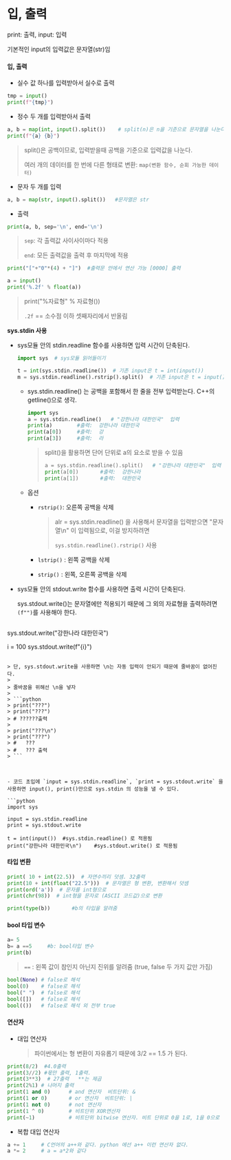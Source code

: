 # 입, 출력

print: 출력, input: 입력 

기본적인 input의 입력값은 문자열(str)임

#### 입, 출력

- 실수 값 하나를 입력받아서 실수로 출력

```python
tmp = input()
print(f"{tmp}")
```



-  정수 두 개를 입력받아서 출력

```python
a, b = map(int, input().split())    # split(n)은 n을 기준으로 문자열을 나눈다.
print(f"{a} {b}")
```

> split()은 공백이므로, 입력받을때 공백을 기준으로 입력값을 나눈다.
>
> 여러 개의 데이터를 한 번에 다른 형태로 변환: `map(변환 함수, 순회 가능한 데이터)`

- 문자 두 개를 입력

```python
a, b = map(str, input().split())   #문자열은 str
```



- 출력

```python
print(a, b, sep='\n', end='\n')
```

> `sep`: 각 출력값 사이사이마다 적용
>
> `end`: 모든 출력값을 출력 후 마지막에 적용

```python
print("["+"0"*(4) + "]")  #출력문 안에서 연산 가능 [0000] 출력
```

```python
a = input()           
print('%.2f' % float(a))    
```

> print("%자료형" % 자료형())
>
> `.2f` == 소수점 이하 셋째자리에서 반올림



**sys.stdin 사용**

- sys모듈 안의 stdin.readline 함수를 사용하면 입력 시간이 단축된다.

  ```python
  import sys  # sys모듈 읽어들이기
  
  t = int(sys.stdin.readline())  # 기존 input은 t = int(input())
  m = sys.stdin.readline().rstrip().split()  # 기존 input은 t = input().rstrip().split()
  
  ```

  - sys.stdin.readline() 는 공백을 포함해서 한 줄을 전부 입력받는다.  C++의 getline()으로 생각.

    ```python
    import sys 
    a = sys.stdin.readline()   # "강한나라 대한민국"  입력
    print(a)  		#출력:  강한나라 대한민국
    print(a[0])  	#출력:  강
    print(a[3])  	#출력:  라
    ```

    > split()을 활용하면 단어 단위로 a의 요소로 받을 수 있음
    >
    > ```python
    > a = sys.stdin.readline().split()   # "강한나라 대한민국"  입력
    > print(a[0])		#출력:  강한나라
    > print(a[1])		#출력:  대한민국
    > ```

  - 옵션

    - `rstrip()`: 오른쪽 공백을 삭제

      > alr = sys.stdin.readline() 을 사용해서 문자열을 입력받으면 "문자열\n" 이 입력됨으로, 이걸 방지하려면
      >
      > `sys.stdin.readline().rstrip()` 사용

    - `lstrip()` : 왼쪽 공백을 삭제

    - `strip()` : 왼쪽, 오른쪽 공백을 삭제

- sys모듈 안의 stdout.write 함수를 사용하면 출력 시간이 단축된다.

  sys.stdout.write()는 문자열에만 적용되기 때문에 그 외의 자료형을 출력하려면 `(f"")`를 사용해야 한다.
  
  ```python
sys.stdout.write("강한나라 대한민국")
  
  i = 100
  sys.stdout.write(f"{i}")
  ```
  
  > 단, sys.stdout.write을 사용하면 \n는 자동 입력이 안되기 때문에 줄바꿈이 없어진다.
  >
  > 줄바꿈을 위해선 \n을 넣자
  >
  > ```python
  > print("???")
  > print("???")   
  > # ??????출력
  > 
  > print("???\n")
  > print("???")  
  > # 	???
  > #	???	출력
  > ```



- 코드 초입에 `input = sys.stdin.readline`, `print = sys.stdout.write` 을 사용하면 input(), print()만으로 sys.stdin 의 성능을 낼 수 있다. 

```python
import sys  

input = sys.stdin.readline
print = sys.stdout.write

t = int(input())  #sys.stdin.readline() 로 적용됨
print("강한나라 대한민국\n")	#sys.stdout.write() 로 적용됨
```





#### 타입 변환

```python
print( 10 + int(22.5))  # 자연수끼리 덧셈. 32출력
print(10 + int(float("22.5")))  # 문자열은 형 변환, 변환해서 덧셈
print(ord('a'))  # 문자를 int형으로
print(chr(98))  # int형을 문자로 (ASCII 코드값)으로 변환

print(type(b))       #b의 타입을 알려줌
```



#### bool  타입 변수

```python
a= 5
b= a ==5     #b: bool타입 변수
print(b)
```

> `==` : 왼쪽 값이 참인지 아닌지 진위를 알려줌 (true, false 두 가지 값만 가짐)

```python
bool(None) # false로 해석
bool(0)    # false로 해석
bool(" ")  # false로 해석
bool([])   # false로 해석
bool(())   # false로 해석 외 전부 true
```



#### 연산자

- 대입 연산자

  >  파이썬에서는 형 변환이 자유롭기 때문에 3/2 == 1.5 가 된다.

```python
print(8/2)  #4.0출력 
print(3//2) #몫만 출력, 1출력.
print(3**3)  # 27출력   **는 제곱
print(2%1) # 나머지 출력
print(1 and 0)      # and 연산자  비트단위: &
print(1 or 0)       # or 연산자  비트단위: |
print(1 not 0)      # not 연산자  
print(1 ^ 0)        # 비트단위 XOR연산자
print(~1)           # 비트단위 bitwise 연산자. 비트 단위로 0을 1로, 1을 0으로
```

- 복합 대입 연산자

```python
a += 1     # C언어의 a++와 같다. python 에선 a++ 이런 연산자 없다.
a *= 2     # a = a*2와 같다 
```

